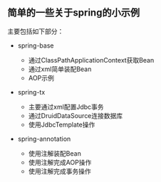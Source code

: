 ## 简单的一些关于spring的小示例

主要包括如下部分：
* spring-base 
  - 通过ClassPathApplicationContext获取Bean
  - 通过xml简单装配Bean
  - AOP示例
  
* spring-tx
  - 主要通过xml配置Jdbc事务
  - 通过DruidDataSource连接数据库
  - 使用JdbcTemplate操作
  
* spring-annotation
  - 使用注解装配Bean
  - 使用注解完成AOP操作
  - 使用注解完成事务操作




